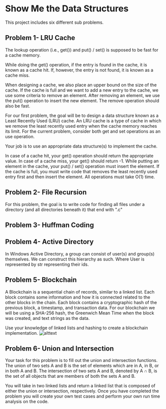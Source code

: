 # Show Me the Data Structures
This project includes six different sub problems.
## Problem 1- LRU Cache
The lookup operation (i.e., get()) and put() / set() is supposed to be fast for a cache memory.

While doing the get() operation, if the entry is found in the cache, it is known as a cache hit. If, however, the entry is not found, it is known as a cache miss.

When designing a cache, we also place an upper bound on the size of the cache. If the cache is full and we want to add a new entry to the cache, we use some criteria to remove an element. After removing an element, we use the put() operation to insert the new element. The remove operation should also be fast.

For our first problem, the goal will be to design a data structure known as a Least Recently Used (LRU) cache. An LRU cache is a type of cache in which we remove the least recently used entry when the cache memory reaches its limit. For the current problem, consider both get and set operations as an use operation.

Your job is to use an appropriate data structure(s) to implement the cache.

In case of a cache hit, your get() operation should return the appropriate value.
In case of a cache miss, your get() should return -1.
While putting an element in the cache, your put() / set() operation must insert the element. If the cache is full, you must write code that removes the least recently used entry first and then insert the element.
All operations must take O(1) time.
## Problem 2- File Recursion
For this problem, the goal is to write code for finding all files under a directory (and all directories beneath it) that end with ".c"
## Problem 3- Huffman Coding
## Problem 4- Active Directory
In Windows Active Directory, a group can consist of user(s) and group(s) themselves. We can construct this hierarchy as such. Where User is represented by str representing their ids.
## Problem 5- Blockchain
A Blockchain is a sequential chain of records, similar to a linked list. Each block contains some information and how it is connected related to the other blocks in the chain. Each block contains a cryptographic hash of the previous block, a timestamp, and transaction data. For our blockchain we will be using a SHA-256 hash, the Greenwich Mean Time when the block was created, and text strings as the data.

Use your knowledge of linked lists and hashing to create a blockchain implementation.
![alttext](https://video.udacity-data.com/topher/2019/April/5ca8bd1d_untitled-diagram/untitled-diagram.png)
## Problem 6- Union and Intersection
Your task for this problem is to fill out the union and intersection functions. The union of two sets A and B is the set of elements which are in A, in B, or in both A and B. The intersection of two sets A and B, denoted by A ∩ B, is the set of all objects that are members of both the sets A and B.

You will take in two linked lists and return a linked list that is composed of either the union or intersection, respectively. Once you have completed the problem you will create your own test cases and perform your own run time analysis on the code.
